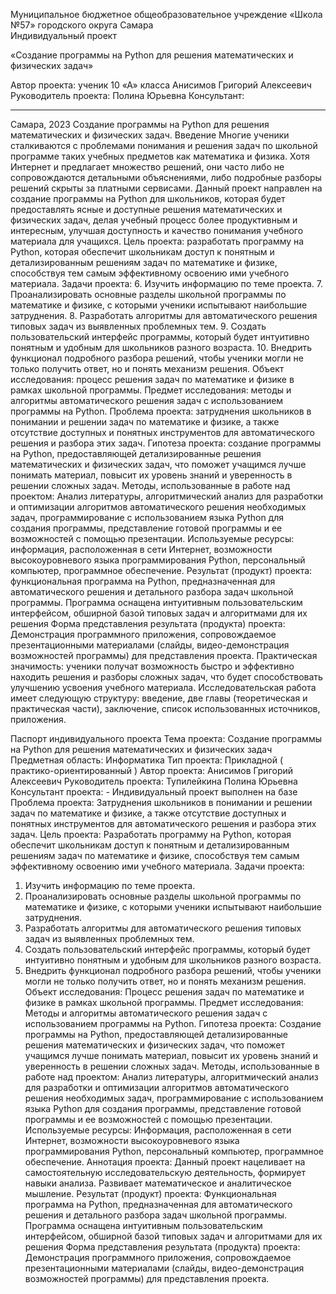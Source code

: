 Муниципальное бюджетное общеобразовательное учреждение
«Школа №57» городского округа Самара  
Индивидуальный проект 




«Создание программы на Python для решения математических и физических задач»
 


Автор проекта:
ученик 10 «А» класса
Анисимов Григорий Алексеевич
Руководитель проекта:
Полина Юрьевна
Консультант:
______________________________
 





Самара, 2023
Создание программы на Python для решения математических и физических задач.
Введение
Многие ученики сталкиваются с проблемами понимания и решения задач по школьной программе таких учебных предметов как математика и физика. Хотя Интернет и предлагает множество решений, они часто либо не сопровождаются детальными объяснениями, либо подробные разборы решений скрыты за платными сервисами. Данный проект направлен на создание программы на Python для школьников, которая будет предоставлять ясные и доступные решения математических и физических задач, делая учебный процесс более продуктивным и интересным, улучшая доступность и качество понимания учебного материала для учащихся.
Цель проекта: разработать программу на Python, которая обеспечит школьникам доступ к понятным и детализированным решениям задач по математике и физике, способствуя тем самым эффективному освоению ими учебного материала.
Задачи проекта:
6.	Изучить информацию по теме проекта.
7.	Проанализировать основные разделы школьной программы по математике и физике, с которыми ученики испытывают наибольшие затруднения.
8.	Разработать алгоритмы для автоматического решения типовых задач из выявленных проблемных тем.
9.	Создать пользовательский интерфейс программы, который будет интуитивно понятным и удобным для школьников разного возраста.
10.	Внедрить функционал подробного разбора решений, чтобы ученики могли не только получить ответ, но и понять механизм решения.
Объект исследования: процесс решения задач по математике и физике в рамках школьной программы.
Предмет исследования: методы и алгоритмы автоматического решения задач с использованием программы на Python.
Проблема проекта: затруднения школьников в понимании и решении задач по математике и физике, а также отсутствие доступных и понятных инструментов для автоматического решения и разбора этих задач.
Гипотеза проекта: создание программы на Python, предоставляющей детализированные решения математических и физических задач, что поможет учащимся лучше понимать материал, повысит их уровень знаний и уверенность в решении сложных задач.
Методы, использованные в работе над проектом:
Анализ литературы, алгоритмический анализ для разработки и оптимизации алгоритмов автоматического решения необходимых задач, программирование с использованием языка Python для создания программы, представление готовой программы и ее возможностей с помощью презентации.
Используемые ресурсы: информация, расположенная в сети Интернет, возможности высокоуровневого языка программирования Python, персональный компьютер, программное обеспечение. 
Результат (продукт) проекта: функциональная программа на Python, предназначенная для автоматического решения и детального разбора задач школьной программы. Программа оснащена интуитивным пользовательским интерфейсом, обширной базой типовых задач и алгоритмами для их решения
Форма представления результата (продукта) проекта: Демонстрация программного приложения, сопровождаемое презентационными материалами (слайды, видео-демонстрация возможностей программы) для представления проекта.
Практическая значимость: ученики получат возможность быстро и эффективно находить решения и разборы сложных задач, что будет способствовать улучшению усвоения учебного материала.
Исследовательская работа имеет следующую структуру: введение, две главы (теоретическая и практическая части), заключение, список использованных источников, приложения.

















Паспорт индивидуального проекта
Тема проекта: Создание программы на Python для решения математических и физических задач
Предметная область: Информатика
Тип проекта: Прикладной ( практико-ориентированный )
Автор проекта: Анисимов Григорий Алексеевич
Руководитель проекта: Тупилейкина Полина Юрьевна
Консультант проекта: -
Индивидуальный проект выполнен на базе
Проблема проекта: Затруднения школьников в понимании и решении задач по математике и физике, а также отсутствие доступных и понятных инструментов для автоматического решения и разбора этих задач.
Цель проекта: Разработать программу на Python, которая обеспечит школьникам доступ к понятным и детализированным решениям задач по математике и физике, способствуя тем самым эффективному освоению ими учебного материала.
Задачи проекта:
1.	Изучить информацию по теме проекта.
2.	Проанализировать основные разделы школьной программы по математике и физике, с которыми ученики испытывают наибольшие затруднения.
3.	Разработать алгоритмы для автоматического решения типовых задач из выявленных проблемных тем.
4.	Создать пользовательский интерфейс программы, который будет интуитивно понятным и удобным для школьников разного возраста.
5.	Внедрить функционал подробного разбора решений, чтобы ученики могли не только получить ответ, но и понять механизм решения.
Объект исследования: Процесс решения задач по математике и физике в рамках школьной программы.
Предмет исследования: Методы и алгоритмы автоматического решения задач с использованием программы на Python.
Гипотеза проекта: Создание программы на Python, предоставляющей детализированные решения математических и физических задач, что поможет учащимся лучше понимать материал, повысит их уровень знаний и уверенность в решении сложных задач.
Методы, использованные в работе над проектом: Анализ литературы, алгоритмический анализ для разработки и оптимизации алгоритмов автоматического решения необходимых задач, программирование с использованием языка Python для создания программы, представление готовой программы и ее возможностей с помощью презентации.
Используемые ресурсы: Информация, расположенная в сети Интернет, возможности высокоуровневого языка программирования Python, персональный компьютер, программное обеспечение. 
Аннотация проекта: Данный проект нацеливает на самостоятельную исследовательскую деятельность, формирует навыки анализа. Развивает математическое и аналитическое мышление.
Результат (продукт) проекта: Функциональная программа на Python, предназначенная для автоматического решения и детального разбора задач школьной программы. Программа оснащена интуитивным пользовательским интерфейсом, обширной базой типовых задач и алгоритмами для их решения
Форма представления результата (продукта) проекта: Демонстрация программного приложения, сопровождаемое презентационными материалами (слайды, видео-демонстрация возможностей программы) для представления проекта.



